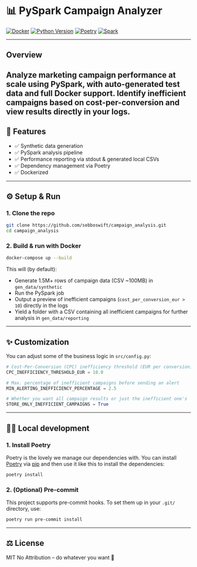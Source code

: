 # 📊 PySpark Campaign Analyzer

[![Docker](https://img.shields.io/badge/Docker-2496ED?logo=docker&logoColor=fff)](https://www.docker.com/)
[![Python Version](https://img.shields.io/badge/python-^3.09-blue?logo=python&logoColor=fff.svg)](https://www.python.org/downloads/release/python-3100/)
[![Poetry](https://img.shields.io/badge/dependencies-poetry-purple.svg)](https://python-poetry.org/)
[![Spark](https://img.shields.io/badge/spark-3.5.5-orange)](https://spark.apache.org/)

---

## Overview

Analyze marketing campaign performance at scale using PySpark, with auto-generated test data and full Docker support.
Identify inefficient campaigns based on cost-per-conversion and view results directly in your logs.
---

## 🚀 Features

- ✅ Synthetic data generation
- ✅ PySpark analysis pipeline
- ✅ Performance reporting via stdout & generated local CSVs
- ✅ Dependency management via Poetry
- ✅ Dockerized

---

## ⚙️ Setup & Run

### 1. Clone the repo

```bash
git clone https://github.com/sebboswift/campaign_analysis.git
cd campaign_analysis
```

### 2. Build & run with Docker

```bash
docker-compose up --build
```

This will (by default):

- Generate 1.5M+ rows of campaign data (CSV ~100MB) in `gen_data/synthetic`
- Run the PySpark job
- Output a preview of inefficient campaigns (`cost_per_conversion_eur > 10`) directly in the logs
- Yield a folder with a CSV containing all inefficient campaigns for further analysis in `gen_data/reporting`

---

## ✨ Customization

You can adjust some of the business logic in `src/config.py`:

```python
# Cost-Per-Conversion (CPC) inefficiency threshold (EUR per conversion)
CPC_INEFFICIENCY_THRESHOLD_EUR = 10.0

# Max. percentage of inefficient campaigns before sending an alert
MIN_ALERTING_INEFFICIENCY_PERCENTAGE = 2.5

# Whether you want all campaign results or just the inefficient one's
STORE_ONLY_INEFFICIENT_CAMPAIGNS = True
```

---

## 🧑‍💻 Local development

### 1. Install Poetry

Poetry is the lovely we manage our dependencies with. You can install [Poetry](https://python-poetry.org/)
via [pip](https://pypi.org/project/pip/) and then use it like this to install the dependencies:

```bash
poetry install
```

### 2. (Optional) Pre-commit

This project supports pre-commit hooks. To set them up in your `.git/` directory, use:

```bash
poetry run pre-commit install
```

---

## ⚖️ License

MIT No Attribution – do whatever you want 🙌

